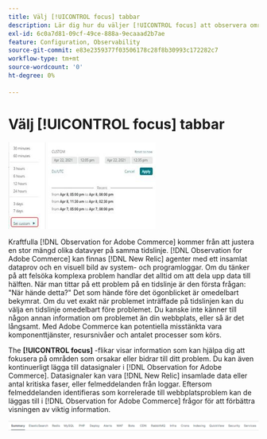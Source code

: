 ```yaml
---
title: Välj [!UICONTROL focus] tabbar
description: Lär dig hur du väljer [!UICONTROL focus] att observera områden som orsakar problem.
exl-id: 6c0a7d81-09cf-49ce-888a-9ecaaad2b7ae
feature: Configuration, Observability
source-git-commit: e83e2359377f03506178c28f8b30993c172282c7
workflow-type: tm+mt
source-wordcount: '0'
ht-degree: 0%

---
```


# Välj [!UICONTROL focus] tabbar

![Välj fokusflikar](../../assets/tools/observation-for-adobe-commerce/choosing-the-focus-tabs-1.jpg)

Kraftfulla [!DNL Observation for Adobe Commerce] kommer från att justera en stor mängd olika datavyer på samma tidslinje. [!DNL Observation for Adobe Commerce] kan finnas [!DNL New Relic] agenter med ett insamlat dataprov och en visuell bild av system- och programloggar. Om du tänker på att felsöka komplexa problem handlar det alltid om att dela upp data till hälften. När man tittar på ett problem på en tidslinje är den första frågan: &quot;När hände detta?&quot; Det som hände före det ögonblicket är omedelbart bekymrat. Om du vet exakt när problemet inträffade på tidslinjen kan du välja en tidslinje omedelbart före problemet. Du kanske inte känner till någon annan information om problemet än din webbplats, eller så är det långsamt. Med Adobe Commerce kan potentiella misstänkta vara komponenttjänster, resursnivåer och antalet processer som körs.

The **[!UICONTROL focus]** -flikar visar information som kan hjälpa dig att fokusera på områden som orsakar eller bidrar till ditt problem. Du kan även kontinuerligt lägga till datasignaler i [!DNL Observation for Adobe Commerce]. Datasignaler kan vara [!DNL New Relic] insamlade data eller antal kritiska faser, eller felmeddelanden från loggar. Eftersom felmeddelanden identifieras som korrelerade till webbplatsproblem kan de läggas till i [!DNL Observation for Adobe Commerce] frågor för att förbättra visningen av viktig information.

![Välj fokusflikar](../../assets/tools/observation-for-adobe-commerce/choosing-the-focus-tabs-2.jpeg)
